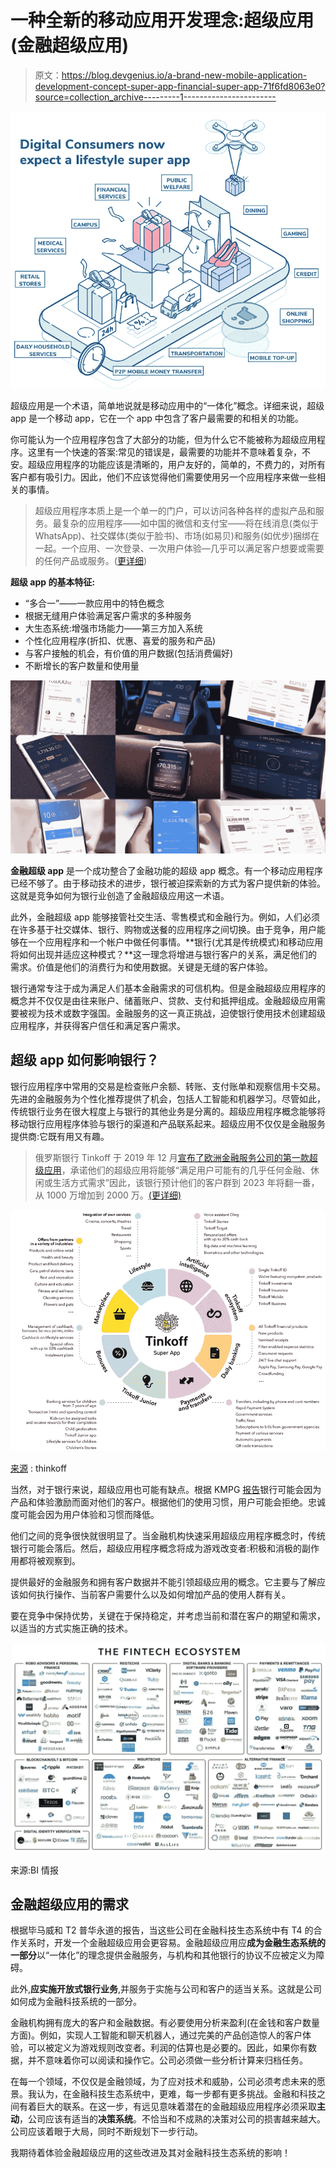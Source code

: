 # 一种全新的移动应用开发理念:超级应用(金融超级应用)

> 原文：<https://blog.devgenius.io/a-brand-new-mobile-application-development-concept-super-app-financial-super-app-71f6fd8063e0?source=collection_archive---------1----------------------->

![](img/8c472150e36b038a4c27a77eaffcfaa4.png)

超级应用是一个术语，简单地说就是移动应用中的“一体化”概念。详细来说，超级 app 是一个移动 app，它在一个 app 中包含了客户最需要的和相关的功能。

你可能认为一个应用程序包含了大部分的功能，但为什么它不能被称为超级应用程序。这里有一个快速的答案:常见的错误是，最需要的功能并不意味着复杂，不安。超级应用程序的功能应该是清晰的，用户友好的，简单的，不费力的，对所有客户都有吸引力。因此，他们不应该觉得他们需要使用另一个应用程序来做一些相关的事情。

> 超级应用程序本质上是一个单一的门户，可以访问各种各样的虚拟产品和服务。最复杂的应用程序——如中国的微信和支付宝——将在线消息(类似于 WhatsApp)、社交媒体(类似于脸书)、市场(如易贝)和服务(如优步)捆绑在一起。一个应用、一次登录、一次用户体验—几乎可以满足客户想要或需要的任何产品或服务。([更详细](https://home.kpmg/xx/en/home/insights/2019/06/super-app-or-super-disruption.html))

**超级 app 的基本特征:**

*   “多合一”——一款应用中的特色概念
*   根据无缝用户体验满足客户需求的多种服务
*   大生态系统:增强市场能力——第三方加入系统
*   个性化应用程序(折扣、优惠、喜爱的服务和产品)
*   与客户接触的机会，有价值的用户数据(包括消费偏好)
*   不断增长的客户数量和使用量

![](img/8a857294b37911ff43e1e08fc012492d.png)

**金融超级 app** 是一个成功整合了金融功能的超级 app 概念。有一个移动应用程序已经不够了。由于移动技术的进步，银行被迫探索新的方式为客户提供新的体验。这就是竞争如何为银行业创造了金融超级应用这一术语。

此外，金融超级 app 能够接管社交生活、零售模式和金融行为。例如，人们必须在许多基于社交媒体、银行、购物或送餐的应用程序之间切换。由于竞争，用户能够在一个应用程序和一个帐户中做任何事情。**银行(尤其是传统模式)和移动应用将如何出现并适应这种模式？**这一理念将增进与银行客户的关系，满足他们的需求。价值是他们的消费行为和使用数据。关键是无缝的客户体验。

银行通常专注于成为满足人们基本金融需求的可信机构。但是金融超级应用程序的概念并不仅仅是由往来账户、储蓄账户、贷款、支付和抵押组成。金融超级应用需要被视为技术或数字强国。金融服务的这一真正挑战，迫使银行使用技术创建超级应用程序，并获得客户信任和满足客户需求。

## 超级 app 如何影响银行？

银行应用程序中常用的交易是检查账户余额、转账、支付账单和观察信用卡交易。先进的金融服务为个性化推荐提供了机会，包括人工智能和机器学习。尽管如此，传统银行业务在很大程度上与银行的其他业务是分离的。超级应用程序概念能够将移动银行应用程序体验与银行的渠道和产品联系起来。超级应用不仅仅是金融服务提供商:它既有用又有趣。

> 俄罗斯银行 Tinkoff 于 2019 年 12 月[宣布了欧洲金融服务公司的第一款超级应用](https://www.tinkoff.ru/eng/media/news/09122019-tinkoff-launches-first-russian-super-app-eng/)，承诺他们的超级应用将能够“满足用户可能有的几乎任何金融、休闲或生活方式需求”因此，该银行预计他们的客户群到 2023 年将翻一番，从 1000 万增加到 2000 万。[(更详细)](https://www.sld.com/blog/brand-strategy/why-banks-need-to-embrace-super-apps/)

![](img/5d1be319933be6d6c509887944c72d9e.png)

[来源](https://www.tinkoff.ru/eng/media/news/09122019-tinkoff-launches-first-russian-super-app-eng/) : thinkoff

当然，对于银行来说，超级应用也可能有缺点。根据 KMPG [报告](https://home.kpmg/xx/en/home/insights/2019/06/super-app-or-super-disruption.html)银行可能会因为产品和体验激励而面对他们的客户。根据他们的使用习惯，用户可能会拒绝。忠诚度可能会因为用户体验和习惯而降低。

他们之间的竞争很快就很明显了。当金融机构快速采用超级应用程序概念时，传统银行可能会落后。然后，超级应用程序概念将成为游戏改变者:积极和消极的副作用都将被观察到。

提供最好的金融服务和拥有客户数据并不能引领超级应用的概念。它主要与了解应该如何执行操作、当前客户需要什么以及如何增加产品的使用人群有关。

要在竞争中保持优势，关键在于保持稳定，并考虑当前和潜在客户的期望和需求，以适当的方式实施正确的技术。

![](img/8df8b10ecbf52ed264a4af1590d39a82.png)

来源:BI 情报

## 金融超级应用的需求

根据毕马威和 T2 普华永道的报告，当这些公司在金融科技生态系统中有 T4 的合作关系时，开发一个金融超级应用会更容易。金融超级应用应**成为金融生态系统的一部分**以“一体化”的理念提供金融服务，与机构和其他银行的协议不应被定义为障碍。

此外,**应实施开放式银行业务**,并服务于实施与公司和客户的适当关系。这就是公司如何成为金融科技系统的一部分。

金融机构拥有庞大的客户和金融数据。有必要使用分析来盈利(在金钱和客户数量方面)。例如，实现人工智能和聊天机器人，通过完美的产品创造惊人的客户体验，可以被定义为游戏规则改变者。利润的估算也是必要的。因此，如果你有数据，并不意味着你可以阅读和操作它。公司必须做一些分析计算来归档任务。

在每一个领域，不仅仅是金融领域，为了应对技术和威胁，公司必须考虑未来的愿景。我认为，在金融科技生态系统中，更难，每一步都有更多挑战。金融和科技之间有着巨大的联系。在这一步，有远见意味着潜在的金融超级应用程序必须采取**主动**，公司应该有适当的**决策系统**。不恰当和不成熟的决策对公司的损害越来越大。公司应该着眼于大局，同时不断规划下一步行动。

我期待着体验金融超级应用的这些改进及其对金融科技生态系统的影响！